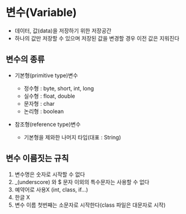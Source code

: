 # 변수(Variable)
- 데이터, 값(data)을 저장하기 위한 저장공간
- 하나의 값만 저장할 수 있으며 저장된 값을 변경할 경우 이전 값은 지워진다

## 변수의 종류
+ 기본형(primitive type)변수
  + 정수형 : byte, short, int, long
  + 실수형 : float, double
  + 문자형 : char
  + 논리형 : boolean


+ 참조형(reference type)변수
  + 기본형을 제와한 나머지 타입(대표 : String)


## 변수 이름짓는 규칙
1. 변수명은 숫자로 시작할 수 없다
2. _(underscore) 와 $ 문자 이외의 특수문자는 사용할 수 없다
3. 예약어로 사용X (int, class, if...)
4. 한글 X
5. 변수 이름 첫번째는 소문자로 시작한다(class 파일은 대문자로 시작)